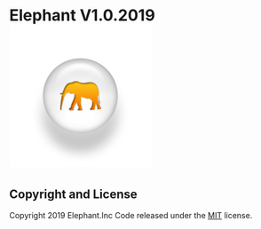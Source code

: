 # Elephant V1.0.2019 <img src="img/3.png"/>
 

## Copyright and License

Copyright 2019 Elephant.Inc Code released under the [MIT](https://github.com/BlackrockDigital/startbootstrap-new-age/blob/gh-pages/LICENSE) license.
